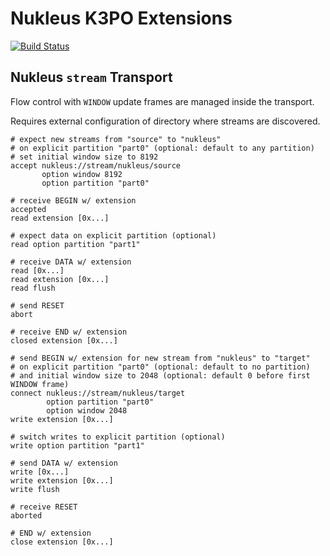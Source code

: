 # Nukleus K3PO Extensions

[![Build Status][build-status-image]][build-status]

[build-status-image]: https://travis-ci.org/reaktivity/nukleus-k3po-ext.java.svg?branch=develop
[build-status]: https://travis-ci.org/reaktivity/nukleus-k3po-ext.java

## Nukleus `stream` Transport
Flow control with `WINDOW` update frames are managed inside the transport.

Requires external configuration of directory where streams are discovered.

```
# expect new streams from "source" to "nukleus"
# on explicit partition "part0" (optional: default to any partition)
# set initial window size to 8192
accept nukleus://stream/nukleus/source
       option window 8192
       option partition "part0"

# receive BEGIN w/ extension
accepted
read extension [0x...]

# expect data on explicit partition (optional)
read option partition "part1"

# receive DATA w/ extension
read [0x...]
read extension [0x...]
read flush

# send RESET
abort

# receive END w/ extension
closed extension [0x...]
```

```
# send BEGIN w/ extension for new stream from "nukleus" to "target"
# on explicit partition "part0" (optional: default to no partition)
# and initial window size to 2048 (optional: default 0 before first WINDOW frame)
connect nukleus://stream/nukleus/target
        option partition "part0"
        option window 2048
write extension [0x...]

# switch writes to explicit partition (optional)
write option partition "part1"

# send DATA w/ extension
write [0x...]
write extension [0x...]
write flush

# receive RESET
aborted

# END w/ extension
close extension [0x...]
```
